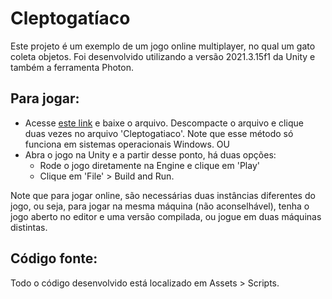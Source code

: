 # Cleptogatíaco
Este projeto é um exemplo de um jogo online multiplayer, no qual um gato coleta objetos. Foi desenvolvido utilizando a versão 2021.3.15f1 da Unity e também a ferramenta Photon.

## Para jogar:
- Acesse [este link](https://drive.google.com/file/d/1MlY_ttfaQvXk_2KQzpl_nJ2gG5gnpih5/view?usp=drive_link) e baixe o arquivo. Descompacte o arquivo e clique duas vezes no arquivo 'Cleptogatiaco'. Note que esse método só funciona em sistemas operacionais Windows.
OU
- Abra o jogo na Unity e a partir desse ponto, há duas opções:
  - Rode o jogo diretamente na Engine e clique em 'Play'
  - Clique em 'File' > Build and Run.

Note que para jogar online, são necessárias duas instâncias diferentes do jogo, ou seja, para jogar na mesma máquina (não aconselhável), tenha o jogo aberto no editor e uma versão compilada, ou jogue em duas máquinas distintas.

## Código fonte:
Todo o código desenvolvido está localizado em Assets > Scripts.

